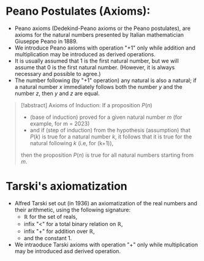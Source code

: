 # Peano Postulates (Axioms):
- Peano axioms (Dedekind-Peano axioms or the Peano postulates), are axioms for the natural numbers presented by Italian mathematician Giuseppe Peano  in 1889.
- We introduce Peano axioms with operation "+1" only while addition and multiplication may be introduced as derived operations.
- It is usually assumed that 1 is the first natural number, but we will assume that 0 is the first natural number. (However, it is always necessary and possible to agree.)
- The number following (by "+1" operation) any natural is also a natural; if a natural number $x$ immediately follows both the number $y$ and the number $z$, then $y$ and $z$ are equal.
  
> [!abstract] Axioms of Induction: 
  If a proposition $P(n)$
  >- (base of induction) proved for a given natural number $m$ (for example, for m = 2023)
  >- and if (step of induction) from the hypothesis (assumption) that $P(k)$ is true for a natural number $k$, it follows that it is true for the natural following $k$ (i.e, for (k+1)),
>
>then the proposition $P(n)$ is true for all natural numbers starting from $m$.

# Tarski's axiomatization
- Alfred Tarski set out (in 1936) an axiomatization of the real numbers and their arithmetic, using the following signature:
	- $\mathbb{R}$ for the set of reals,
	- infix "<" for a total binary relation on $\mathbb{R}$,
	- infix "+" for addition over $\mathbb{R}$,
	- and the constant $1$.
- We intraoduce Tarski axioms with operation "+" only while multiplication may be introduced asd derived operation.